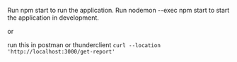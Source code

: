 Run npm start to run the application. 
Run nodemon --exec npm start to start the application in development.

or 

run this in postman or thunderclient
`curl --location 'http://localhost:3000/get-report'`